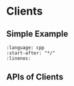 # Clients

## Simple Example

```{literalinclude} ../../../../examples/simple/simple_client.cpp
:language: cpp
:start-after: "*/"
:linenos:
```

## APIs of Clients

```{doxygenclass} msgpack_rpc::clients::ClientBuilder

```

```{doxygenclass} msgpack_rpc::clients::Client

```
